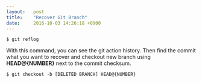```yaml
---
layout:   post
title:    "Recover Git Branch"
date:     2016-10-03 14:26:18 +0900
---
```


```console
$ git reflog
```

With this command, you can see the git action history. Then find the commit what you want to recover and checkout new branch using **HEAD@{NUMBER}** next to the commit checksum.

```console
$ git checkout -b [DELETED BRANCH] HEAD@{NUMBER}
```
